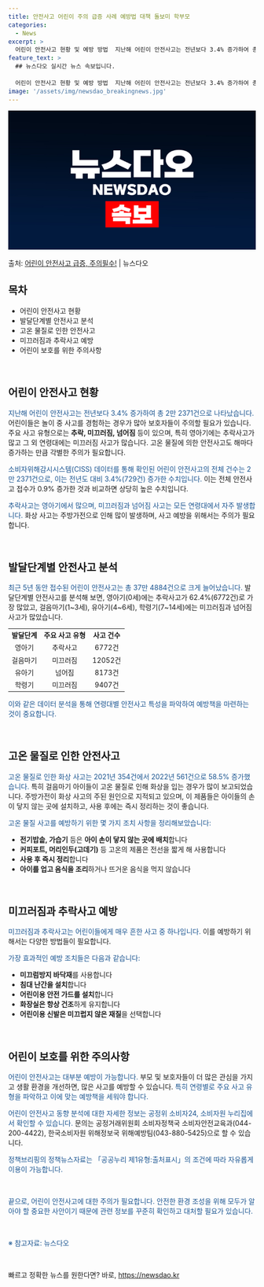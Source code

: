 ```yaml
---
title: 안전사고 어린이 주의 급증 사례 예방법 대책 돌보미 학부모
categories:
  - News
excerpt: >
  어린이 안전사고 현황 및 예방 방법  지난해 어린이 안전사고는 전년보다 3.4% 증가하여 총 2만 2371건…
feature_text: >
  ## 뉴스다오 실시간 뉴스 속보입니다.

  어린이 안전사고 현황 및 예방 방법  지난해 어린이 안전사고는 전년보다 3.4% 증가하여 총 2만 2371건…
image: '/assets/img/newsdao_breakingnews.jpg'
---
```


![뉴스다오 속보](/assets/img/newsdao_breakingnews.jpg)

<p>출처: <a href="https://newsdao.kr/3983" rel="dofollow">어린이 안전사고 급증, 주의필수!</a> | 뉴스다오</p>

<h2 data-ke-size="size26">목차</h2>
<ul>
    <li>어린이 안전사고 현황</li>
    <li>발달단계별 안전사고 분석</li>
    <li>고온 물질로 인한 안전사고</li>
    <li>미끄러짐과 추락사고 예방</li>
    <li>어린이 보호를 위한 주의사항</li>
</ul>
<p data-ke-size="size16">&nbsp;</p>

<h2 data-ke-size="size24">어린이 안전사고 현황</h2>
<p><span style="color: #1a5490;">지난해 어린이 안전사고는 전년보다 3.4% 증가하여 총 2만 2371건으로 나타났습니다.</span> 어린이들은 놀이 중 사고를 경험하는 경우가 많아 보호자들이 주의할 필요가 있습니다. 주요 사고 유형으로는 <b>추락, 미끄러짐, 넘어짐</b> 등이 있으며, 특히 영아기에는 추락사고가 많고 그 외 연령대에는 미끄러짐 사고가 많습니다. 고온 물질에 의한 안전사고도 해마다 증가하는 만큼 각별한 주의가 필요합니다.</p>
<p><span style="color: #1a5490;">소비자위해감시시스템(CISS) 데이터를 통해 확인된 어린이 안전사고의 전체 건수는 2만 2371건으로, 이는 전년도 대비 3.4%(729건) 증가한 수치입니다.</span> 이는 전체 안전사고 접수가 0.9% 증가한 것과 비교하면 상당히 높은 수치입니다.</p>
<p><span style="color: #1a5490;">추락사고는 영아기에서 많으며, 미끄러짐과 넘어짐 사고는 모든 연령대에서 자주 발생합니다.</span> 화상 사고는 주방가전으로 인해 많이 발생하며, 사고 예방을 위해서는 주의가 필요합니다.</p>
<p data-ke-size="size16">&nbsp;</p>

<h2 data-ke-size="size24">발달단계별 안전사고 분석</h2>
<p><span style="color: #1a5490;">최근 5년 동안 접수된 어린이 안전사고는 총 37만 4884건으로 크게 늘어났습니다.</span> 발달단계별 안전사고를 분석해 보면, 영아기(0세)에는 추락사고가 62.4%(6772건)로 가장 많았고, 걸음마기(1~3세), 유아기(4~6세), 학령기(7~14세)에는 미끄러짐과 넘어짐 사고가 많았습니다.</p>
<table>
  <tr>
    <td style="text-align: center; height: 17px;"><b>발달단계</b></td>
    <td style="text-align: center; height: 17px;"><b>주요 사고 유형</b></td>
    <td style="text-align: center; height: 17px;"><b>사고 건수</b></td>
  </tr>
  <tr>
    <td style="text-align: center; height: 17px;">영아기</td>
    <td style="text-align: center; height: 17px;">추락사고</td>
    <td style="text-align: center; height: 17px;">6772건</td>
  </tr>
  <tr>
    <td style="text-align: center; height: 17px;">걸음마기</td>
    <td style="text-align: center; height: 17px;">미끄러짐</td>
    <td style="text-align: center; height: 17px;">12052건</td>
  </tr>
  <tr>
    <td style="text-align: center; height: 17px;">유아기</td>
    <td style="text-align: center; height: 17px;">넘어짐</td>
    <td style="text-align: center; height: 17px;">8173건</td>
  </tr>
  <tr>
    <td style="text-align: center; height: 17px;">학령기</td>
    <td style="text-align: center; height: 17px;">미끄러짐</td>
    <td style="text-align: center; height: 17px;">9407건</td>
  </tr>
</table>
<p><span style="color: #1a5490;">이와 같은 데이터 분석을 통해 연령대별 안전사고 특성을 파악하여 예방책을 마련하는 것이 중요합니다.</span></p>
<p data-ke-size="size16">&nbsp;</p>

<h2 data-ke-size="size24">고온 물질로 인한 안전사고</h2>
<p><span style="color: #1a5490;">고온 물질로 인한 화상 사고는 2021년 354건에서 2022년 561건으로 58.5% 증가했습니다.</span> 특히 걸음마기 아이들이 고온 물질로 인해 화상을 입는 경우가 많이 보고되었습니다. 주방가전이 화상 사고의 주된 원인으로 지적되고 있으며, 이 제품들은 아이들의 손이 닿지 않는 곳에 설치하고, 사용 후에는 즉시 정리하는 것이 좋습니다.</p>
<p><span style="color: #1a5490;">고온 물질 사고를 예방하기 위한 몇 가지 조치 사항을 정리해보았습니다:</span></p>
<ul>
    <li><b>전기밥솥, 가습기</b> 등은 <b>아이 손이 닿지 않는 곳에 배치</b>합니다</li>
    <li><b>커피포트, 머리인두(고데기)</b> 등 고온의 제품은 전선을 짧게 해 사용합니다</li>
    <li><b>사용 후 즉시 정리</b>합니다</li>
    <li><b>아이를 업고 음식을 조리</b>하거나 뜨거운 음식을 먹지 않습니다</li>
</ul>
<p data-ke-size="size16">&nbsp;</p>

<h2 data-ke-size="size24">미끄러짐과 추락사고 예방</h2>
<p><span style="color: #1a5490;">미끄러짐과 추락사고는 어린이들에게 매우 흔한 사고 중 하나입니다.</span> 이를 예방하기 위해서는 다양한 방법들이 필요합니다.</p>
<p><span style="color: #1a5490;">가장 효과적인 예방 조치들은 다음과 같습니다:</span></p>
<ul>
    <li><b>미끄럼방지 바닥재</b>를 사용합니다</li>
    <li><b>침대 난간을 설치</b>합니다</li>
    <li><b>어린이용 안전 가드를 설치</b>합니다</li>
    <li><b>화장실은 항상 건조</b>하게 유지합니다</li>
    <li><b>어린이용 신발은 미끄럽지 않은 재질</b>을 선택합니다</li>
</ul>
<p data-ke-size="size16">&nbsp;</p>

<h2 data-ke-size="size24">어린이 보호를 위한 주의사항</h2>
<p><span style="color: #1a5490;">어린이 안전사고는 대부분 예방이 가능합니다.</span> 부모 및 보호자들이 더 많은 관심을 가지고 생활 환경을 개선하면, 많은 사고를 예방할 수 있습니다. <span style="color: #1a5490;">특히 연령별로 주요 사고 유형을 파악하고 이에 맞는 예방책을 세워야 합니다.</span></p>
<p><span style="color: #1a5490;">어린이 안전사고 동향 분석에 대한 자세한 정보는 공정위 소비자24, 소비자원 누리집에서 확인할 수 있습니다.</span> 문의는 공정거래위원회 소비자정책국 소비자안전교육과(044-200-4422), 한국소비자원 위해정보국 위해예방팀(043-880-5425)으로 할 수 있습니다.</p>
<p><span style="color: #1a5490;">정책브리핑의 정책뉴스자료는 「공공누리 제1유형:출처표시」의 조건에 따라 자유롭게 이용이 가능합니다.</span></p>
<p data-ke-size="size16">&nbsp;</p>

<p><span style="color: #1a5490;">끝으로, 어린이 안전사고에 대한 주의가 필요합니다. 안전한 환경 조성을 위해 모두가 알아야 할 중요한 사안이기 때문에 관련 정보를 꾸준히 확인하고 대처할 필요가 있습니다.</span></p>
<p data-ke-size="size16">&nbsp;</p>

<p><span style="color: #1a5490;">※ 참고자료: 뉴스다오</span></p>
<p data-ke-size="size16">&nbsp;</p> 

빠르고 정확한 뉴스를 원한다면? 바로, <a href="https://newsdao.kr" rel="dofollow">https://newsdao.kr</a>



